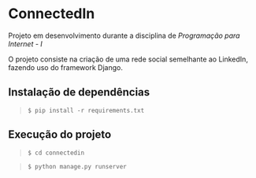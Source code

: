 # ConnectedIn

Projeto em desenvolvimento durante a disciplina de *Programação para Internet - I*

O projeto consiste na criação de uma rede social semelhante ao LinkedIn, fazendo uso do framework Django.

## Instalação de dependências

>`$ pip install -r requirements.txt`

## Execução do projeto
>`$ cd connectedin`

>`$ python manage.py runserver`
